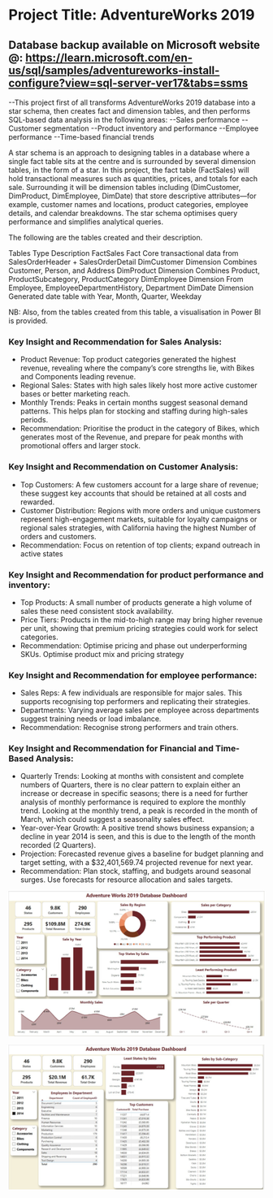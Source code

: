 # Project Title: AdventureWorks 2019
## Database backup available on Microsoft website @: https://learn.microsoft.com/en-us/sql/samples/adventureworks-install-configure?view=sql-server-ver17&tabs=ssms

--This project first of all transforms AdventureWorks 2019 database into a star schema, then creates fact and dimension tables, and then performs SQL-based data analysis in the following areas: 
--Sales performance
--Customer segmentation
--Product inventory and performance
--Employee performance
--Time-based financial trends

A star schema is an approach to designing tables in a database where a single fact table sits at the centre and is surrounded by several dimension tables, in the form of a star. In this project, the fact table (FactSales) will hold transactional measures such as quantities, prices, and totals for each sale. Surrounding it will be dimension tables including (DimCustomer, DimProduct, DimEmployee, DimDate) that store descriptive attributes—for example, customer names and locations, product categories, employee details, and calendar breakdowns. The star schema optimises query performance and simplifies analytical queries.

The following are the tables created and their description. 

Tables							Type							Description
FactSales						Fact							Core transactional data from SalesOrderHeader + SalesOrderDetail
DimCustomer					Dimension					Combines Customer, Person, and Address
DimProduct					Dimension					Combines Product, ProductSubcategory, ProductCategory
DimEmployee					Dimension					From Employee, EmployeeDepartmentHistory, Department
DimDate							Dimension					Generated date table with Year, Month, Quarter, Weekday

NB: Also, from the tables created from this table, a visualisation in Power BI is provided. 

### Key Insight and Recommendation for Sales Analysis: 
* Product Revenue: Top product categories generated the highest revenue, revealing where the company’s core strengths lie, with Bikes and Components leading revenue.
* Regional Sales: States with high sales likely host more active customer bases or better marketing reach.
* Monthly Trends: Peaks in certain months suggest seasonal demand patterns. This helps plan for stocking and staffing during high-sales periods.
* Recommendation: Prioritise the product in the category of Bikes, which generates most of the Revenue, and prepare for peak months with promotional offers and larger stock.

### Key Insight and Recommendation on Customer Analysis: 
* Top Customers: A few customers account for a large share of revenue; these suggest key accounts that should be retained at all costs and rewarded.
* Customer Distribution: Regions with more orders and unique customers represent high-engagement markets, suitable for loyalty campaigns or regional sales strategies, with California having the highest Number of orders and customers. 
* Recommendation: Focus on retention of top clients; expand outreach in active states

### Key Insight and Recommendation for product performance and inventory:
* Top Products: A small number of products generate a high volume of sales these need consistent stock availability.
* Price Tiers: Products in the mid-to-high range may bring higher revenue per unit, showing that premium pricing strategies could work for select categories.
* Recommendation: Optimise pricing and phase out underperforming SKUs. Optimise product mix and pricing strategy

### Key Insight and Recommendation for employee performance:
* Sales Reps: A few individuals are responsible for major sales. This supports recognising top performers and replicating their strategies.
* Departments: Varying average sales per employee across departments suggest training needs or load imbalance.
* Recommendation: Recognise strong performers and train others.

### Key Insight and Recommendation for Financial and Time-Based Analysis:
* Quarterly Trends: Looking at  months with consistent and complete numbers of Quarters, there is no clear pattern to explain either an increase or decrease in specific seasons; there is a need for further analysis of monthly performance is required to explore the  monthly trend. Looking at the monthly trend, a peak is recorded in the month of March, which could suggest a seasonality sales effect. 
* Year-over-Year Growth: A positive trend shows business expansion; a decline in year 2014 is seen, and this is due to the length of the month recorded (2 Quarters). 
* Projection: Forecasted revenue gives a baseline for budget planning and target setting, with a $32,401,569.74 projected revenue for next year. 
* Recommendation: Plan stock, staffing, and budgets around seasonal surges. Use forecasts for resource allocation and sales targets.


![snapshot](https://github.com/Emmaojo/Data-Analytics-Portfolio/blob/15137ab3741238a26694e2b24b1774939b3f1e0e/Adventure%20Works%20Project/Adventurework%20dashboard-1.jpg)

![snapshot](https://github.com/Emmaojo/Data-Analytics-Portfolio/blob/f292bfefe5c7251e30a59ca917935aefffcb7995/Adventure%20Works%20Project/Adventurework%20dashboard-2.jpg)
